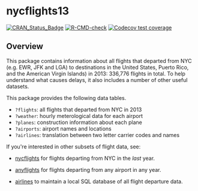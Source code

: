 # nycflights13

<!-- badges: start -->
[![CRAN_Status_Badge](http://www.r-pkg.org/badges/version/nycflights13)](https://cran.r-project.org/package=nycflights13)
[![R-CMD-check](https://github.com/tidyverse/nycflights13/actions/workflows/R-CMD-check.yaml/badge.svg)](https://github.com/tidyverse/nycflights13/actions/workflows/R-CMD-check.yaml)
[![Codecov test coverage](https://codecov.io/gh/tidyverse/nycflights13/branch/main/graph/badge.svg)](https://app.codecov.io/gh/tidyverse/nycflights13?branch=main)
<!-- badges: end -->

## Overview

This package contains information about all flights that departed from NYC
(e.g. EWR, JFK and LGA) to destinations in the United States, Puerto Rico,
and the American Virgin Islands) in 2013: 
336,776 flights in total. To help understand what causes delays, 
it also includes a number of other useful datasets.

This package provides the following data tables.

* `?flights`: all flights that departed from NYC in 2013
* `?weather`: hourly meterological data for each airport
* `?planes`: construction information about each plane
* `?airports`: airport names and locations
* `?airlines`: translation between two letter carrier codes and names

If you're interested in other subsets of flight data, see:

* [nycflights](https://github.com/jayleetx/nycflights) for flights departing 
  from NYC in the _last_ year.
  
* [anyflights](https://github.com/simonpcouch/anyflights) for flights departing
  from any airport in any year.
  
* [airlines](https://github.com/beanumber/airlines) to maintain a local SQL
  database of all flight departure data.

